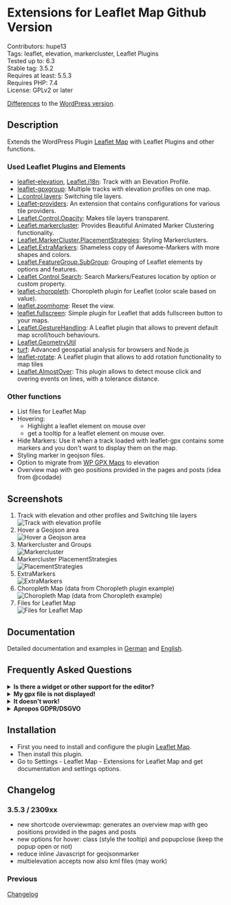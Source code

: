 # Extensions for Leaflet Map Github Version

Contributors: hupe13    
Tags: leaflet, elevation, markercluster, Leaflet Plugins   
Tested up to: 6.3  
Stable tag: 3.5.2  
Requires at least: 5.5.3     
Requires PHP: 7.4     
License: GPLv2 or later  

[Differences](changes.md) to the <a href="https://wordpress.org/plugins/extensions-leaflet-map/">WordPress version</a>.

## Description

Extends the WordPress Plugin <a href="https://wordpress.org/plugins/leaflet-map/">Leaflet Map</a> with Leaflet Plugins and other functions.

### Used Leaflet Plugins and Elements

*   [leaflet-elevation](https://github.com/Raruto/leaflet-elevation), [Leaflet.i18n](https://github.com/yohanboniface/Leaflet.i18n): Track with an Elevation Profile.
*   [leaflet-gpxgroup](https://github.com/Raruto/leaflet-elevation/blob/master/libs/leaflet-gpxgroup.js): Multiple tracks with elevation profiles on one map.
*   [L.control.layers](https://leafletjs.com/examples/layers-control/): Switching tile layers.
*   [Leaflet-providers](https://github.com/leaflet-extras/leaflet-providers): An extension that contains configurations for various tile providers.
*   [Leaflet.Control.Opacity](https://github.com/dayjournal/Leaflet.Control.Opacity): Makes tile layers transparent.
*   [Leaflet.markercluster](https://github.com/Leaflet/Leaflet.markercluster): Provides Beautiful Animated Marker Clustering functionality.
*   [Leaflet.MarkerCluster.PlacementStrategies](https://github.com/adammertel/Leaflet.MarkerCluster.PlacementStrategies): Styling Markerclusters.
*   [Leaflet.ExtraMarkers](https://github.com/coryasilva/Leaflet.ExtraMarkers): Shameless copy of Awesome-Markers with more shapes and colors.
*   [Leaflet.FeatureGroup.SubGroup](https://github.com/ghybs/Leaflet.FeatureGroup.SubGroup): Grouping of Leaflet elements by options and features.
*   [Leaflet Control Search](https://github.com/stefanocudini/leaflet-search): Search Markers/Features location by option or custom property.
*   [leaflet-choropleth](https://github.com/timwis/leaflet-choropleth): Choropleth plugin for Leaflet (color scale based on value).
*   [leaflet.zoomhome](https://github.com/torfsen/leaflet.zoomhome): Reset the view.
*   [leaflet.fullscreen](https://github.com/brunob/leaflet.fullscreen): Simple plugin for Leaflet that adds fullscreen button to your maps.
*   [Leaflet.GestureHandling](https://github.com/Raruto/leaflet-gesture-handling): A Leaflet plugin that allows to prevent default map scroll/touch behaviours.
*   [Leaflet.GeometryUtil](https://github.com/makinacorpus/Leaflet.GeometryUtil)
*   [turf](https://github.com/Turfjs/turf): Advanced geospatial analysis for browsers and Node.js
*   [leaflet-rotate](https://github.com/Raruto/leaflet-rotate): A Leaflet plugin that allows to add rotation functionality to map tiles
*   [Leaflet.AlmostOver](https://github.com/makinacorpus/Leaflet.AlmostOver): This plugin allows to detect mouse click and overing events on lines, with a tolerance distance.

### Other functions

*  List files for Leaflet Map
*  Hovering:
     * Highlight a leaflet element on mouse over
     * get a tooltip for a leaflet element on mouse over.
*  Hide Markers: Use it when a track loaded with leaflet-gpx contains some markers and you don't want to display them on the map.
*  Styling marker in geojson files.
*  Option to migrate from [WP GPX Maps](https://wordpress.org/plugins/wp-gpx-maps/) to elevation
*  Overview map with geo positions provided in the pages and posts (idea from @codade)

## Screenshots

1. Track with elevation and other profiles and Switching tile layers<br>![Track with elevation profile](.wordpress-org/screenshot-1.png)
2. Hover a Geojson area <br>![Hover a Geojson area](.wordpress-org/screenshot-2.png)
3. Markercluster and Groups <br>![Markercluster](.wordpress-org/screenshot-3.png)
4. Markercluster PlacementStrategies <br>![PlacementStrategies](.wordpress-org/screenshot-4.png)
5. ExtraMarkers <br>![ExtraMarkers](.wordpress-org/screenshot-5.png)
6. Choropleth Map (data from Choropleth plugin example) <br>![Choropleth Map (data from Choropleth example)](.wordpress-org/screenshot-6.png)
7. Files for Leaflet Map <br>![Files for Leaflet Map](.wordpress-org/screenshot-7.png)

## Documentation

Detailed documentation and examples in <a href="https://leafext.de/">German</a> and <a href="https://leafext.de/en/">English</a>.

## Frequently Asked Questions

<p>
<details>
<summary>
<b>Is there a widget or other support for the editor?</b>
</summary>

* Unfortunately both plugins - Leaflet Map and Extensions for Leaflet Map - only work with shortcodes.
* If you have any questions please ask in the [forum](https://wordpress.org/support/plugin/extensions-leaflet-map/).
</details>

<details>
<summary>
<b>My gpx file is not displayed!</b>
</summary>

* Is the URL correct?
* Does the webserver return the correct mime type (application/gpx+xml)?
Put in your `.htaccess`:
```
AddType application/gpx+xml gpx
RewriteRule .*\.gpx$ - [L,T=application/gpx+xml]
```
</details>

<details>
<summary>
<b>It doesn't work!</b>
</summary>

* Are you using any caching plugin? Try to exclude the js files of both plugins from caching.
* Are you using any plugin to comply with the GDPR/DSGVO? There might be a problem with that.
* Please ask in the [forum](https://wordpress.org/support/plugin/extensions-leaflet-map/)!
</details>

<details>
<summary>
<b>Apropos GDPR/DSGVO</b>
</summary>

* If you need a plugin for this try [DSGVO/GDPR Snippet for Extensions for Leaflet Map](https://github.com/hupe13/extensions-leaflet-map-dsgvo).
* If you use [Complianz | GDPR/CCPA Cookie Consent](https://wordpress.org/plugins/complianz-gdpr/) see [here](https://complianz.io/leaflet-maps/).
</details>
</p>

## Installation

* First you need to install and configure the plugin <a href="https://wordpress.org/plugins/leaflet-map/">Leaflet Map</a>.
* Then install this plugin.
* Go to Settings - Leaflet Map - Extensions for Leaflet Map and get documentation and settings options.

## Changelog

### 3.5.3 / 2309xx

* new shortcode overviewmap: generates an overview map with geo positions provided in the pages and posts
* new options for hover: class (style the tooltip) and popupclose (keep the popup open or not)
* reduce inline Javascript for geojsonmarker
* multielevation accepts now also kml files (may work)

### Previous

[Changelog](CHANGELOG.md)
